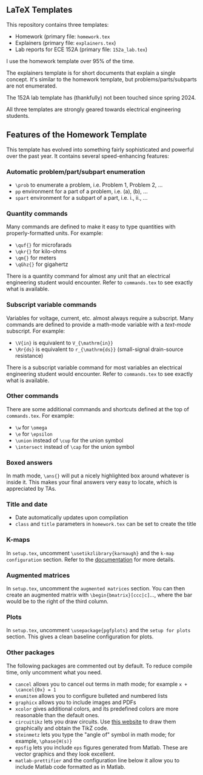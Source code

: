 ## LaTeX Templates
This repository contains three templates:
- Homework (primary file: `homework.tex`
- Explainers (primary file: `explainers.tex`)
- Lab reports for ECE 152A (primary file: `152a_lab.tex`)

I use the homework template over 95% of the time.

The explainers template is for short documents that explain a single concept. It's similar to the homework template, but problems/parts/subparts are not enumerated.

The 152A lab template has (thankfully) not been touched since spring 2024.

All three templates are strongly geared towards electrical engineering students.
## Features of the Homework Template
This template has evolved into something fairly sophisticated and powerful over the past year. It contains several speed-enhancing features:
### Automatic problem/part/subpart enumeration
- `\prob` to enumerate a problem, i.e. Problem 1, Problem 2, ...
- `pp` environment for a part of a problem, i.e. (a), (b), ...
- `spart` environment for a subpart of a part, i.e. i., ii., ...
### Quantity commands
Many commands are defined to make it easy to type quantities with properly-formatted units. For example:
- `\quf{}` for microfarads
- `\qkr{}` for kilo-ohms
- `\qm{}` for meters
- `\qGhz{}` for gigahertz

There is a quantity command for almost any unit that an electrical engineering student would encounter. Refer to `commands.tex` to see exactly what is available.
### Subscript variable commands
Variables for voltage, current, etc. almost always require a subscript. Many commands are defined to provide a math-mode variable with a *text-mode* subscript. For example:
- `\V{in}` is equivalent to `V_{\mathrm{in}}`
- `\Rr{ds}` is equivalent to `r_{\mathrm{ds}}` (small-signal drain-source resistance)

There is a subscript variable command for most variables an electrical engineering student would encounter. Refer to `commands.tex` to see exactly what is available.
### Other commands
There are some additional commands and shortcuts defined at the top of `commands.tex`. For example:
- `\w` for `\omega`
- `\e` for `\epsilon`
- `\union` instead of `\cup` for the union symbol
- `\intersect` instead of `\cap` for the union symbol
### Boxed answers
In math mode, `\ans{}` will put a nicely highlighted box around whatever is inside it. This makes your final answers very easy to locate, which is appreciated by TAs.
### Title and date
- Date automatically updates upon compilation
- `class` and `title` parameters in `homework.tex` can be set to create the title
### K-maps
In `setup.tex`, uncomment `\usetikzlibrary{karnaugh}` and the `k-map configuration` section. Refer to the [documentation](https://ctan.org/pkg/tikz-karnaugh?lang=en) for more details.
### Augmented matrices
In `setup.tex`, uncomment the `augmented matrices` section. You can then create an augmented matrix with `\begin{bmatrix}[ccc|c]`..., where the bar would be to the right of the third column.
### Plots
In `setup.tex`, uncomment `\usepackage{pgfplots}` and the `setup for plots` section. This gives a clean baseline configuration for plots.
### Other packages
The following packages are commented out by default. To reduce compile time, only uncomment what you need.
- `cancel` allows you to cancel out terms in math mode; for example `x + \cancel{0x} = 1`
- `enumitem` allows you to configure bulleted and numbered lists
- `graphicx` allows you to include images and PDFs
- `xcolor` gives additional colors, and its predefined colors are more reasonable than the default ones.
- `circuitikz` lets you draw circuits. Use [this website](https://circuit2tikz.tf.fau.de/designer/) to draw them graphically and obtain the TikZ code.
- `steinmetz` lets you type the "angle of" symbol in math mode; for example, `\phase{H(s)}`
- `epsfig` lets you include `eps` figures generated from Matlab. These are vector graphics and they look excellent.
- `matlab-prettifier` and the configuration line below it allow you to include Matlab code formatted as in Matlab.
